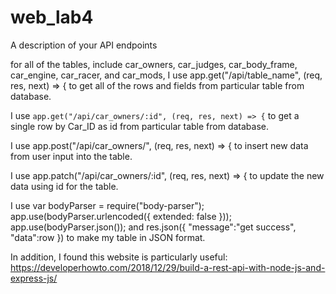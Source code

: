 # web_lab4
A description of your API endpoints

for all of the tables, include car_owners, car_judges, car_body_frame, car_engine, car_racer, and car_mods, I use
app.get("/api/table_name", (req, res, next) => {
to get all of the rows and fields from particular table from database.

I use
`app.get("/api/car_owners/:id", (req, res, next) => {`
to get a single row by Car_ID as id from particular table from database.

I use
app.post("/api/car_owners/", (req, res, next) => {
to insert new data from user input into the table.

I use
app.patch("/api/car_owners/:id", (req, res, next) => {
to update the new data using id for the table.

I use
var bodyParser = require("body-parser");
app.use(bodyParser.urlencoded({ extended: false }));
app.use(bodyParser.json());
and
res.json({
            "message":"get success",
            "data":row
        })
to make my table in JSON format.

In addition, I found this website is particularly useful:
https://developerhowto.com/2018/12/29/build-a-rest-api-with-node-js-and-express-js/
